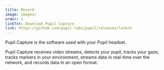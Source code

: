 ```yaml
---
title: Record
image: images/
order: 1
linkTxt: Download Pupil Capture
link: https://github.com/pupil-labs/pupil/releases/latest
---
```

Pupil Capture is the software used with your Pupil headset. 

Pupil Capture receives video streams, detects your pupil, tracks your gaze, tracks markers in your environment, streams data in real-time over the network, and records data in an open format. 